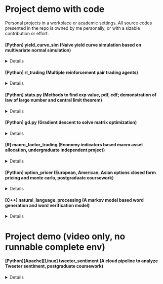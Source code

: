# Project demo with code
Personal projects in a workplace or academic settings. 
All source codes presented in the repo is owned by me personally, or with a sizable contribution or effort.

#### [Python] yield_curve_sim (Naive yield curve simulation based on multivariate normal simulation)
<details>
Use parameters to simulate the curve movement in this rate hike environment, provide the best path way of fixed income investing based on buy-and-hold strategy.
</details>

#### [Python] rl_trading (Multiple reinforcement pair trading agents)
<details>
Multiple reinforcement pair trading agents implemented with test data, that allows test drives.
Best performing agent, as expected, is the SOTA PPO2 agent implemented with stable-baselines3, achieving 1.14x return (roughly stable 6% p.a.).
</details>

#### [Python] stats.py (Methods to find exp value, pdf, cdf; demonstration of law of large number and central limit theorem)
<details>
A naively implemented package which includes (1) a discrete random variable class Expector, with methods to find expected value, expected value on N replays, pdf; (2) a continuous r.v. class ContinuousRandomVariable, which includes pdf, cdf, exp_val (approximated with integration); (3) some tools and methods to demonstrate Law of Large Number with visualization, Central Limit Theorem, and also some empirical way to simulate correlated variable. 
</details>

#### [Python] gd.py (Gradient descent to solve matrix optimization)
<details>
A performant gradient descent algorithm that solve matrix types questions (maximize B in Ax = B for some input x, transformation A), with respect to different input, objective, output constraints.
Applicable to transformation based optimization problems, such as portfolio construction involving factor modeling, PCA.
</details>
  
#### [R] macro_factor_trading (Economy indicators based macro asset allocation, undergraduate independent project)
<details>
An implementation of a macro factor trend following model based on historical analysis of a 4-phase economy (expansion - speeding up, expansion - slowing down, contraction - speeding up, contraction - slowing down) and corresponding market return.

Includes simple implementation of basket construction, use of closest semipositive-definite matrix inversion of portfolio fitting, backtesting results and live trading results.
Experiments also included modelling the 4-phase economy as a hidden Markov model to smoothen the portfolio change between economy state change. (NOT included in src code)
</details>

#### [Python] option_pricer (European, American, Asian options closed form pricing and monte carlo, postgraduate coursework)
<details>
An implementation of European, Asian options pricing using Black Scholes formula, and by extension, Monte Carlo simulation with spot-asset model. American option pricing is implemented using a grid based approach, and a recursion approach.

Some numerical techniques including quasi-monte carlo, control variates, dynamic programming with subtree collapses are explored, but not included in the code.
</details>

#### [C++] natural_language_processing (A markov model based word generation and word verification model)
<details>
using training data of english vocabs, the script creates N-ary word tokens (e.g. 2-nary tokens for "rice" include 'ri', 'ic', 'ce'), and assign score to such tokens. Using Djikstra's algorithm, we solve for, any supplied word, the top 5 scored non-replacing anagrams, which should be considered most 'natural'. No heuristics/pruning are applied in the script in the repo, so the script cannot handle words with 13+ characters due to the complexity.
</details>

# Project demo (video only, no runnable complete env)
#### [Python][Apache][Linux] tweeter_sentiment (A cloud pipeline to analyze Tweeter sentiment, postgraduate coursework)
<details>
an infrastructure built upon standard online APIs such as Tweeter on Apache-loaded AWS platform, includes a complete pipeline of data extraction from Tweeter, realtime feeding into a sentiment analysis engine using Apache Spark and Kafka, and outputting the time series of internet sentiment.

Project also involves extra effort such as classification of emojis, slangs, creation of word cloud as visualization.
</details>
